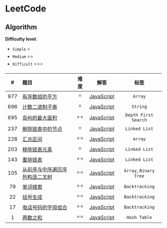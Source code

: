 # LeetCode

## Algorithm

**Difficulty level**:

- `Simple` ⭐
- `Medium` ⭐⭐
- `Difficult` ⭐⭐⭐

|#|题目|难度|解答|标签|
|:---:|:---|:---:|:---:|:---:|
|977|[有序数组的平方](https://leetcode-cn.com/problems/squares-of-a-sorted-array/)|⭐|[JavaScript](./javascript/easy/977-有序数组的平方.js)|`Array`|
|696|[计数二进制子串](https://leetcode-cn.com/problems/count-binary-substrings/)|⭐|[JavaScript](./javascript/easy/696-计数二进制子串.js)|`String`|
|695|[岛屿的最大面积](https://leetcode-cn.com/problems/max-area-of-island/)|⭐⭐|[JavaScript](./javascript/medium/695-岛屿的最大面积.js)|`Depth First Search`|
|237|[删除链表中的节点](https://leetcode-cn.com/problems/delete-node-in-a-linked-list/)|⭐|[JavaScript](./javascript/easy/237-删除链表中的节点.js)|`Linked List`|
|228|[汇总区间](https://leetcode-cn.com/problems/summary-ranges/)|⭐⭐|[JavaScript](./javascript/medium/105-从前序与中序遍历序列构造二叉树.js)|`Array`|
|203|[移除链表元素](https://leetcode-cn.com/problems/remove-linked-list-elements/)|⭐|[JavaScript](./javascript/easy/203-移除链表元素.js)|`Linked List`|
|143|[重排链表](https://leetcode-cn.com/problems/reorder-list/)|⭐⭐|[JavaScript](./javascript/medium/143-重排链表.js)|`Linked List`|
|105|[从前序与中序遍历序列构造二叉树](https://leetcode-cn.com/problems/construct-binary-tree-from-preorder-and-inorder-traversal/)|⭐⭐|[JavaScript](./javascript/medium/105-从前序与中序遍历序列构造二叉树.js)|`Array`, `Binary Tree`|
|79|[单词搜索](https://leetcode-cn.com/problems/word-search/)|⭐⭐|[JavaScript](./javascript/medium/79-单词搜索.js)|`Backtracking`|
|22|[括号生成](https://leetcode-cn.com/problems/generate-parentheses/)|⭐⭐|[JavaScript](./javascript/medium/22-括号生成.js)|`Backtracking`|
|17|[电话号码的字母组合](https://leetcode-cn.com/problems/letter-combinations-of-a-phone-number/)|⭐⭐|[JavaScript](./javascript/medium/17-电话号码的字母组合.js)|`Backtracking`|
|1|[两数之和](https://leetcode-cn.com/problems/two-sum/)|⭐⭐|[JavaScript](./javascript/easy/1-两数之和.js)|`Hash Table`|
